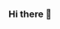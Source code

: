 ### Hi there 👋

<!--
**blackdragonx61/blackdragonx61** is a ✨ _special_ ✨ repository because its `README.md` (this file) appears on your GitHub profile.

Here are some ideas to get you started:

- 🔭 I’m currently working on ...
- 🌱 I’m currently learning ...
- 👯 I’m looking to collaborate on ...
- 🤔 I’m looking for help with ...
- 💬 Ask me about ...
- 📫 How to reach me: https://metin2.dev/profile/14335-mali/
- 😄 Pronouns: ...
- ⚡ Fun fact: ...
-->
